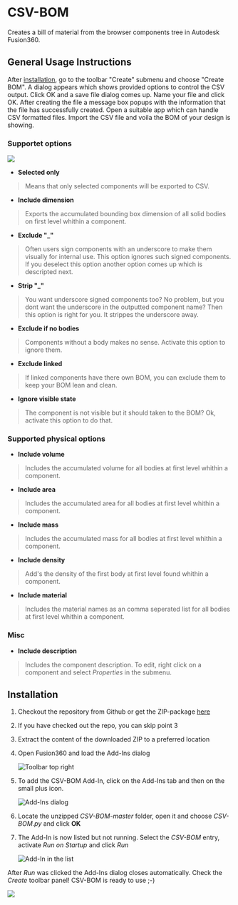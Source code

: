 # CSV-BOM
Creates a bill of material from the browser components tree in Autodesk Fusion360.

## General Usage Instructions
After [installation](#installation), go to the toolbar "Create" submenu and choose "Create BOM". A dialog appears which shows provided options to control the CSV output. Click OK and a save file dialog comes up. Name your file and click OK. After creating the file a message box popups with the information that the file has successfully created. Open a suitable app which can handle CSV formatted files. Import the CSV file and voila the BOM of your design is showing.

### Supportet options

![](ressources/CSV-BOM/store_screen.png)

* **Selected only**
> Means that only selected components will be exported to CSV.

* **Include dimension**
> Exports the accumulated bounding box dimension of all solid bodies on first level whithin a component.

* **Exclude "_"**
> Often users sign components with an underscore to make them visually for internal use. This option ignores such signed components.
> If you deselect this option another option comes up which is descripted next.

* **Strip "_"**
> You want underscore signed components too? No problem, but you dont want the underscore in the outputted component name? Then this option is right for you. It strippes the underscore away.

* **Exclude if no bodies**
> Components without a body makes no sense. Activate this option to ignore them.

* **Exclude linked**
> If linked components have there own BOM, you can exclude them to keep your BOM lean and clean.

* **Ignore visible state**
> The component is not visible but it should taken to the BOM? Ok, activate this option to do that.

### Supported physical options

* **Include volume**
> Includes the accumulated volume for all bodies at first level whithin a component.

* **Include area**
> Includes the accumulated area for all bodies at first level whithin a component.

* **Include mass**
> Includes the accumulated mass for all bodies at first level whithin a component.

* **Include density**
> Add's the density of the first body at first level found whithin a component.

* **Include material**
> Includes the material names as an comma seperated list for all bodies at first level whithin a component.

### Misc

* **Include description**
> Includes the component description. To edit, right click on a component and select _Properties_ in the submenu.

<a id="installation"></a>

## Installation

1. Checkout the repository from Github or get the ZIP-package [here](http://www.github.de/macmanpb/CSV-BOM/archive/master.zip)
2. If you have checked out the repo, you can skip point 3
3. Extract the content of the downloaded ZIP to a preferred location
4. Open Fusion360 and load the Add-Ins dialog

	![Toolbar top right](ressources/CSV-BOM/toolbar.png)

5. To add the CSV-BOM Add-In, click on the Add-Ins tab and then on the small plus icon.

	![Add-Ins dialog](ressources/CSV-BOM/addins_dialog.png)

6. Locate the unzipped _CSV-BOM-master_ folder, open it and choose _CSV-BOM.py_ and click **OK**

7. The Add-In is now listed but not running. Select the _CSV-BOM_ entry, activate _Run on Startup_ and click _Run_

	![Add-In in the list](ressources/CSV-BOM/addins-dialog-listed.png)

After _Run_ was clicked the Add-Ins dialog closes automatically.
Check the _Create_ toolbar panel! CSV-BOM is ready to use ;-)

![](ressources/CSV-BOM/create_panel.png)




